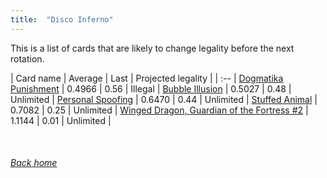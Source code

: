 ```yaml
---
title:  "Disco Inferno"
---
```


This is a list of cards that are likely to change legality before the next rotation.

| Card name | Average | Last | Projected legality |
| :-- |
[Dogmatika Punishment](https://db.ygoprodeck.com/card/?search=Dogmatika%20Punishment) | 0.4966 | 0.56 | Illegal |
[Bubble Illusion](https://db.ygoprodeck.com/card/?search=Bubble%20Illusion) | 0.5027 | 0.48 | Unlimited |
[Personal Spoofing](https://db.ygoprodeck.com/card/?search=Personal%20Spoofing) | 0.6470 | 0.44 | Unlimited |
[Stuffed Animal](https://db.ygoprodeck.com/card/?search=Stuffed%20Animal) | 0.7082 | 0.25 | Unlimited |
[Winged Dragon, Guardian of the Fortress #2](https://db.ygoprodeck.com/card/?search=Winged%20Dragon,%20Guardian%20of%20the%20Fortress%20#2) | 1.1144 | 0.01 | Unlimited |

<br>

###### [Back home](index)
